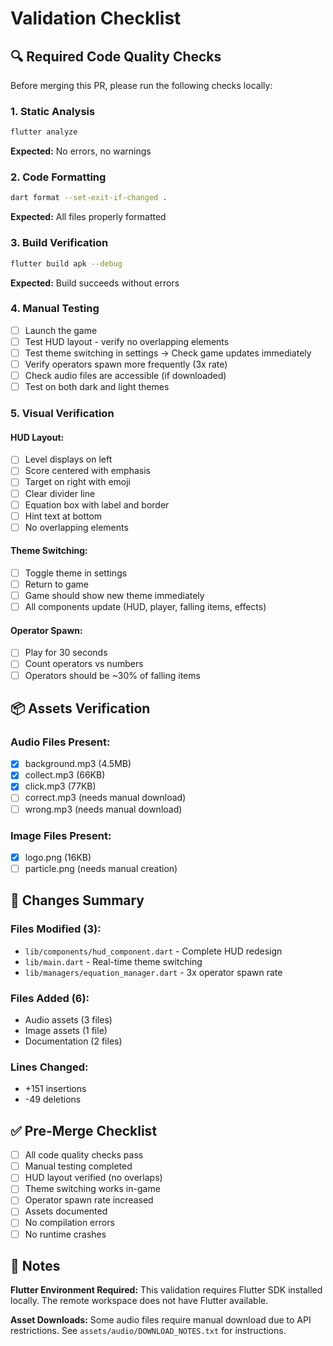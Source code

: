 # Validation Checklist

## 🔍 Required Code Quality Checks

Before merging this PR, please run the following checks locally:

### 1. Static Analysis
```bash
flutter analyze
```
**Expected:** No errors, no warnings

### 2. Code Formatting
```bash
dart format --set-exit-if-changed .
```
**Expected:** All files properly formatted

### 3. Build Verification
```bash
flutter build apk --debug
```
**Expected:** Build succeeds without errors

### 4. Manual Testing
- [ ] Launch the game
- [ ] Test HUD layout - verify no overlapping elements
- [ ] Test theme switching in settings → Check game updates immediately
- [ ] Verify operators spawn more frequently (3x rate)
- [ ] Check audio files are accessible (if downloaded)
- [ ] Test on both dark and light themes

### 5. Visual Verification

#### HUD Layout:
- [ ] Level displays on left
- [ ] Score centered with emphasis
- [ ] Target on right with emoji
- [ ] Clear divider line
- [ ] Equation box with label and border
- [ ] Hint text at bottom
- [ ] No overlapping elements

#### Theme Switching:
- [ ] Toggle theme in settings
- [ ] Return to game
- [ ] Game should show new theme immediately
- [ ] All components update (HUD, player, falling items, effects)

#### Operator Spawn:
- [ ] Play for 30 seconds
- [ ] Count operators vs numbers
- [ ] Operators should be ~30% of falling items

## 📦 Assets Verification

### Audio Files Present:
- [x] background.mp3 (4.5MB)
- [x] collect.mp3 (66KB)
- [x] click.mp3 (77KB)
- [ ] correct.mp3 (needs manual download)
- [ ] wrong.mp3 (needs manual download)

### Image Files Present:
- [x] logo.png (16KB)
- [ ] particle.png (needs manual creation)

## 🚀 Changes Summary

### Files Modified (3):
- `lib/components/hud_component.dart` - Complete HUD redesign
- `lib/main.dart` - Real-time theme switching
- `lib/managers/equation_manager.dart` - 3x operator spawn rate

### Files Added (6):
- Audio assets (3 files)
- Image assets (1 file)
- Documentation (2 files)

### Lines Changed:
- +151 insertions
- -49 deletions

## ✅ Pre-Merge Checklist

- [ ] All code quality checks pass
- [ ] Manual testing completed
- [ ] HUD layout verified (no overlaps)
- [ ] Theme switching works in-game
- [ ] Operator spawn rate increased
- [ ] Assets documented
- [ ] No compilation errors
- [ ] No runtime crashes

## 📝 Notes

**Flutter Environment Required:**
This validation requires Flutter SDK installed locally. The remote workspace does not have Flutter available.

**Asset Downloads:**
Some audio files require manual download due to API restrictions. See `assets/audio/DOWNLOAD_NOTES.txt` for instructions.
